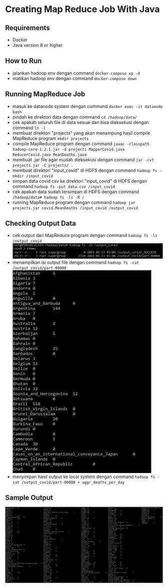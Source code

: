 # Creating Map Reduce Job With Java


## Requirements
- Docker
- Java version 8 or higher

## How to Run
- jalankan hadoop env dengan command  `docker-compose up -d`
- matikan hadoop env dengan command  `docker-compose down`

## Running MapReduce Job
- masuk ke datanode system dengan command `docker exec -it datanode bash`
- pindah ke direktori data dengan command `cd /hadoop/data/`
- cek apakah seluruh file di data sesuai dan bisa dieksekusi dengan command `ls -l`
- membuat direktori "projects" yang akan menampung hasil compile MapReduce program `mkdir projects`
- compile MapReduce program dengan command `javac -classpath hadoop-core-1.2.1.jar -d projects MapperCovid.java ReducerCovid.java MeanDeaths.java`
- membuat .jar file agar mudah dieksekusi dengan command `jar -cvf projects.jar -C projects/ .`
- membuat direktori "input_covid" di HDFS dengan command `hadoop fs -mkdir /input_covid`
- simpan data covid csv ke direktori "input_covid" di HDFS dengan command `hadoop fs -put data.csv /input_covid`
- cek apakah data sudah tersimpan di HDFS dengan command `/hadoop/data# hadoop fs -ls -R /`
- running MapReduce program dengan command `hadoop jar projects.jar covid.MeanDeaths /input_covid /output_covid`

## Checking Output Data
- cek output dari MapReduce program dengan command `hadoop fs -ls /output_covid`
![Sample Output](./images/out_list.png)
- menampilkan isi output file dengan command `hadoop fs -cat /output_covid/part-00000`
![Sample Output](./images/out.png)
- menyimpan hasil output ke local system dengan command `hadoop fs -cat /output_covid/part-00000 > aggr_deaths_per_day`

## Sample Output
![Sample Output](./images/output.png)
